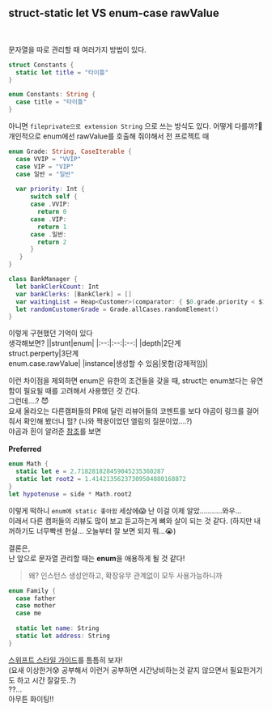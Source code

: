 ## struct-static let VS enum-case rawValue  <br>

<br>

문자열을 따로 관리할 때 여러가지 방법이 있다.
```swift
struct Constants {
  static let title = "타이틀"
}
```
```swift
enum Constants: String {
  case title = "타이틀"
}
```
아니면 `fileprivate으로 extension String` 으로 쓰는 방식도 있다. 어떻게 다를까?🤨<br>
개인적으로 enum에선 rawValue를 호출해 줘야해서 전 프로젝트 때 
```swift
enum Grade: String, CaseIterable {
  case VVIP = "VVIP"
  case VIP = "VIP"
  case 일반 = "일반"
  
  var priority: Int {
      switch self {
      case .VVIP:
        return 0
      case .VIP:
        return 1
      case .일반:
        return 2
      }
   }
}
```
```swift
class BankManager {
  let bankClerkCount: Int
  var bankClerks: [BankClerk] = []
  var waitingList = Heap<Customer>(comparator: { $0.grade.priority < $1.grade.priority })
  let randomCustomerGrade = Grade.allCases.randomElement()
}
```
이렇게 구현했던 기억이 있다<br>
생각해보면? 
||strunt|enum|
|:--:|:--:|:--:|
|depth|2단계<br>struct.perperty|3단계<br>enum.case.rawValue|
|instance|생성할 수 있음|못함(강제적임)|

이런 차이점을 제외하면 enum은 유한의 조건들을 갖을 때, struct는 enum보다는 유연함이 필요될 때를 고려해서 사용했던 것 간다. <br>
그런데....? 😈<br>
요새 올라오는 다른캠퍼들의 PR에 달린 리뷰어들의 코멘트를 보다 야곰이 링크를 걸어줘서 확인해 봤더니 헐? (나와 짝꿍이었던 엘림의 질문이었....?) <br>
야곰과 흰이 알려준 [참조](https://github.com/raywenderlich/swift-style-guide#constants)를 보면 <br><br>
**Preferred**
```swift
enum Math {
  static let e = 2.718281828459045235360287
  static let root2 = 1.41421356237309504880168872
}
let hypotenuse = side * Math.root2
```

이렇게 떡하니 `enum에 static 좋아함` 세상에😱 난 이걸 이제 알았...........와우... <br>
이래서 다른 캠퍼들의 리뷰도 많이 보고 듣고하는게 뼈와 살이 되는 것 같다. (하지만 내꺼하기도 너무빡센 현실... 오늘부터 잘 보면 되지 뭐...😭)<br>

결론은,<br>
난 앞으로 문자열 관리할 때는 **enum**을 애용하게 될 것 같다!<br>
> 왜? 인스턴스 생성안하고, 확장유무 관계없이 모두 사용가능하니까
```swift
enum Family {
  case father
  case mother
  case me
  
  static let name: String
  static let address: String
}
```

[스위프트 스타일 가이드](https://github.com/soleJin/TIL/blob/main/Swift/Struct_Enum.md)를 틈틈히 보자!<br>
(요새 이상한거😰 공부해서 이런거 공부하면 시간낭비하는것 같지 않으면서 필요한거기도 하고 시간 잘갈듯..?)<br>
??... <br>
아무튼 화이팅!!
